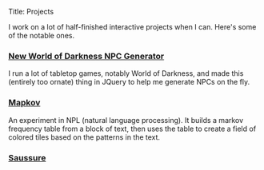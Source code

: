 Title: Projects

I work on a lot of half-finished interactive projects when I can. Here's some of the notable ones.

### [New World of Darkness NPC Generator](https://stokori.github.io/nwodnpcgen/) ###
I run a lot of tabletop games, notably World of Darkness, and made this (entirely too ornate) thing in JQuery to help me generate NPCs on the fly.

### [Mapkov](https://github.com/stokori/mapkov) ###
An experiment in NPL (natural language processing). It builds a markov frequency table from a block of text, then uses the table to create a field of colored tiles based on the patterns in the text.

### [Saussure](https://github.com/stokori/saussure) ###
